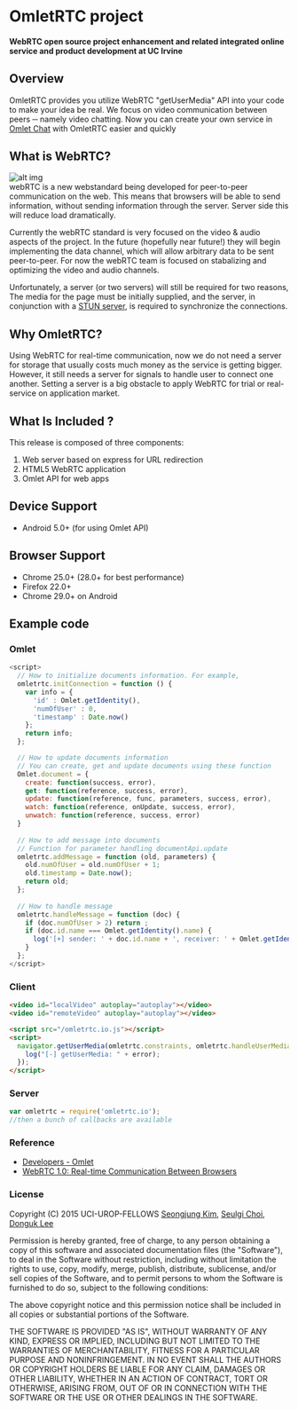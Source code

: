 # OmletRTC project
#### WebRTC open source project enhancement and related integrated online service and product development at UC Irvine

## Overview
OmletRTC provides you utilize WebRTC "getUserMedia" API into your code to make your idea be real. 
We focus on video communication between peers ─ namely video chatting. Now you can create your own service in [Omlet Chat](http://www.omlet.me/) with OmletRTC easier and quickly

## What is WebRTC?
![alt img](https://github.com/UCIUROP2015/UCI_UROP_WEBRTC/blob/master/images/logo-webrtc.png)<br>
webRTC is a new webstandard being developed for peer-to-peer communication on the web. This means that browsers will be able to send information, without sending information through the server. Server side this will reduce load dramatically.

Currently the webRTC standard is very focused on the video & audio aspects of the project. In the future (hopefully near future!) they will begin implementing the data channel, which will allow arbitrary data to be sent peer-to-peer. For now the webRTC team is focused on stabalizing and optimizing the video and audio channels.

Unfortunately, a server (or two servers) will still be required for two reasons, The media for the page must be initially supplied, and the server, in conjunction with a [STUN server](http://en.wikipedia.org/wiki/STUN), is required to synchronize the connections.

## Why OmletRTC?
Using WebRTC for real-time communication, now we do not need a server for storage that usually costs much money as the service is getting bigger. However, it still needs a server for signals to handle user to connect one another. Setting a server is a big obstacle to apply WebRTC for trial or real-service on application market.<br>
  
## What Is Included ?
This release is composed of three components:
<ol>
<li>Web server based on express for URL redirection<br>
<li>HTML5 WebRTC application<br>
<li>Omlet API for web apps
</ol>

## Device Support
* Android 5.0+ (for using Omlet API)

## Browser Support
* Chrome 25.0+ (28.0+ for best performance)
* Firefox 22.0+
* Chrome 29.0+ on Android


## Example code

### Omlet
```javascript
<script>
  // How to initialize documents information. For example,
  omletrtc.initConnection = function () {
    var info = {
      'id' : Omlet.getIdentity(),
      'numOfUser' : 0,
      'timestamp' : Date.now()
    };
    return info;
  };

  // How to update documents information
  // You can create, get and update documents using these function
  Omlet.document = {
    create: function(success, error),
    get: function(reference, success, error),
    update: function(reference, func, parameters, success, error),
    watch: function(reference, onUpdate, success, error),
    unwatch: function(reference, success, error)
  }
  
  // How to add message into documents
  // Function for parameter handling documentApi.update
  omletrtc.addMessage = function (old, parameters) {
    old.numOfUser = old.numOfUser + 1;
    old.timestamp = Date.now();
    return old;
  };
  
  // How to handle message
  omletrtc.handleMessage = function (doc) {
    if (doc.numOfUser > 2) return ;
    if (doc.id.name === Omlet.getIdentity().name) {
      log('[+] sender: ' + doc.id.name + ', receiver: ' + Omlet.getIdentity().name);
    }
  };
</script>
```

### Client

```html
<video id="localVideo" autoplay="autoplay"></video>
<video id="remoteVideo" autoplay="autoplay"></video>

<script src="/omletrtc.io.js"></script>
<script>
  navigator.getUserMedia(omletrtc.constraints, omletrtc.handleUserMedia, function (error) {
    log("[-] getUserMedia: " + error);
  });
</script>
```

### Server

```javascript
var omletrtc = require('omletrtc.io');
//then a bunch of callbacks are available
```


### Reference
* [Developers - Omlet](http://www.omlet.me/developers/)<br>
* [WebRTC 1.0: Real-time Communication Between Browsers](http://www.w3.org/TR/2015/WD-webrtc-20150210/)


### License
Copyright (C) 2015 UCI-UROP-FELLOWS [Seongjung Kim](https://github.com/SungjungKim), [Seulgi Choi](https://github.com/cs09g), [Donguk Lee](https://github.com/ldu1225)

Permission is hereby granted, free of charge, to any person obtaining a copy of this software and associated documentation files (the "Software"), to deal in the Software without restriction, including without limitation the rights to use, copy, modify, merge, publish, distribute, sublicense, and/or sell copies of the Software, and to permit persons to whom the Software is furnished to do so, subject to the following conditions:

The above copyright notice and this permission notice shall be included in all copies or substantial portions of the Software.

THE SOFTWARE IS PROVIDED "AS IS", WITHOUT WARRANTY OF ANY KIND, EXPRESS OR IMPLIED, INCLUDING BUT NOT LIMITED TO THE WARRANTIES OF MERCHANTABILITY, FITNESS FOR A PARTICULAR PURPOSE AND NONINFRINGEMENT. IN NO EVENT SHALL THE AUTHORS OR COPYRIGHT HOLDERS BE LIABLE FOR ANY CLAIM, DAMAGES OR OTHER LIABILITY, WHETHER IN AN ACTION OF CONTRACT, TORT OR OTHERWISE, ARISING FROM, OUT OF OR IN CONNECTION WITH THE SOFTWARE OR THE USE OR OTHER DEALINGS IN THE SOFTWARE.
